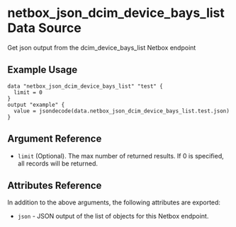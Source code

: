 # netbox\_json\_dcim\_device\_bays\_list Data Source

Get json output from the dcim_device_bays_list Netbox endpoint

## Example Usage

```hcl
data "netbox_json_dcim_device_bays_list" "test" {
  limit = 0
}
output "example" {
  value = jsondecode(data.netbox_json_dcim_device_bays_list.test.json)
}
```

## Argument Reference

* ``limit`` (Optional). The max number of returned results. If 0 is specified, all records will be returned.

## Attributes Reference

In addition to the above arguments, the following attributes are exported:
* ``json`` - JSON output of the list of objects for this Netbox endpoint.

